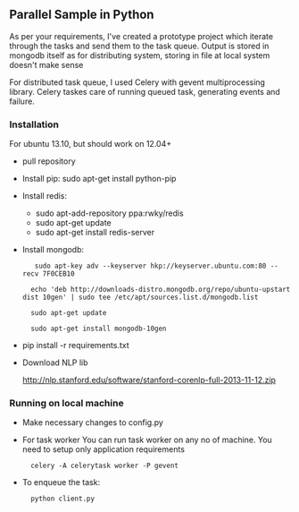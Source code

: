 Parallel Sample in Python
---------------

As per your requirements, I've created a prototype project which iterate through the tasks and send them to the task queue. Output is stored in mongodb itself as for distributing system, storing in file at local system doesn't make sense

For distributed task queue, I used Celery with gevent multiprocessing library. Celery taskes care of running queued task, generating events and failure.


### Installation
For ubuntu 13.10, but should work on 12.04+

* pull repository
* Install pip: sudo apt-get install python-pip
* Install redis:
    * sudo apt-add-repository ppa:rwky/redis
    * sudo apt-get update
    * sudo apt-get install redis-server
* Install mongodb:
        
         sudo apt-key adv --keyserver hkp://keyserver.ubuntu.com:80 --recv 7F0CEB10  
        
        echo 'deb http://downloads-distro.mongodb.org/repo/ubuntu-upstart dist 10gen' | sudo tee /etc/apt/sources.list.d/mongodb.list

        sudo apt-get update
        
        sudo apt-get install mongodb-10gen
        
* pip install -r requirements.txt
* Download NLP lib
    
    http://nlp.stanford.edu/software/stanford-corenlp-full-2013-11-12.zip


### Running on local machine

* Make necessary changes to config.py
* For task worker
    You can run task worker on any no of machine. You need to setup only application requirements

        celery -A celerytask worker -P gevent

* To enqueue the task:

        python client.py